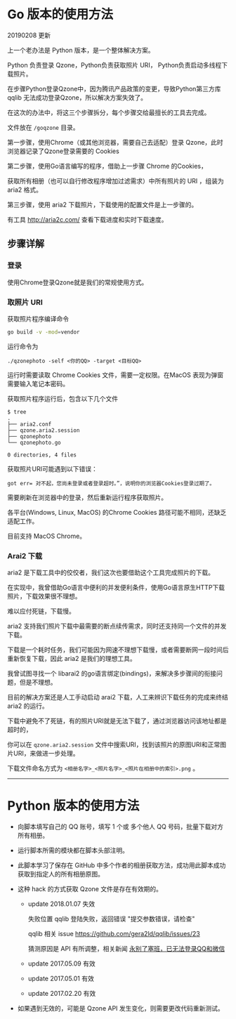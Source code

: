﻿

# Go 版本的使用方法

20190208 更新

上一个老办法是 Python 版本，是一个整体解决方案。

Python 负责登录 Qzone，Python负责获取照片 URI， Python负责启动多线程下载照片。

在步骤Python登录Qzone中，因为腾讯产品政策的变更，导致Python第三方库 qqlib 无法成功登录Qzone，所以解决方案失效了。

在这次的办法中，将这三个步骤拆分，每个步骤交给最擅长的工具去完成。

文件放在 `/goqzone` 目录。

第一步骤，使用Chrome（或其他浏览器，需要自己去适配）登录 Qzone，此时浏览器记录了Qzone登录需要的 Cookies

第二步骤，使用Go语言编写的程序，借助上一步骤 Chrome 的Cookies，

获取所有相册（也可以自行修改程序增加过滤需求）中所有照片的 URI ，组装为 aria2 格式。

第三步骤，使用 aria2 下载照片，下载使用的配置文件是上一步骤的。

有工具 http://aria2c.com/ 查看下载进度和实时下载速度。


## 步骤详解

### 登录

使用Chrome登录Qzone就是我们的常规使用方式。


### 取照片 URI

获取照片程序编译命令
```bash
go build -v -mod=vendor
```

运行命令为 
```
./qzonephoto -self <你的QQ> -target <目标QQ>
```
运行时需要读取 Chrome Cookies 文件，需要一定权限。在MacOS 表现为弹窗需要输入笔记本密码。

获取照片程序运行后，包含以下几个文件
```
$ tree
.
├── aria2.conf
├── qzone.aria2.session
├── qzonephoto
└── qzonephoto.go

0 directories, 4 files
```

获取照片URI可能遇到以下错误：

```
got err= 对不起，您尚未登录或者登录超时。”，说明你的浏览器Cookies登录过期了。
```
需要刷新在浏览器中的登录，然后重新运行程序获取照片。

各平台(Windows, Linux, MacOS) 的Chrome Cookies 路径可能不相同，还缺乏适配工作。

目前支持 MacOS Chrome。

### Arai2 下载

aria2 是下载工具中的佼佼者，我们这次也要借助这个工具完成照片的下载。

在实现中，我曾借助Go语言中便利的并发便利条件，使用Go语言原生HTTP下载照片，下载效果很不理想。

难以应付死链，下载慢。

aria2 支持我们照片下载中最需要的断点续传需求，同时还支持同一个文件的并发下载。

下载是一个耗时任务，我们可能因为网速不理想下载慢，或者需要断网一段时间后重新恢复下载，因此 aria2 是我们的理想工具。

我曾试图寻找一个 libarai2 的go语言绑定(bindings)，来解决多步骤间的衔接问题，但是不理想。

目前的解决方案还是人工手动启动 arai2 下载，人工来辨识下载任务的完成来终结 aria2 的运行。

下载中避免不了死链，有的照片URI就是无法下载了，通过浏览器访问该地址都是超时的，

你可以在 `qzone.aria2.session` 文件中搜索URI，找到该照片的原图URI和正常图片URI，来做进一步处理。

下载文件命名方式为 `<相册名字>_<照片名字>_<照片在相册中的索引>.png` 。


------------------------------
# Python 版本的使用方法

- 向脚本填写自己的 QQ 账号，填写 1 个或 多个他人 QQ 号码，批量下载对方所有相册。

- 运行脚本所需的模块都在脚本头部注明。

- 此脚本学习了保存在 GitHub 中多个作者的相册获取方法，成功用此脚本成功获取到指定人的所有相册原图。

- 这种 hack 的方式获取 Qzone 文件是存在有效期的。
    
    - update 2018.01.07 失效
      
      失败位置 qqlib 登陆失败，返回错误 "提交参数错误，请检查"
      
      qqlib 相关 issue https://github.com/gera2ld/qqlib/issues/23
      
      猜测原因是 API 有所调整，相关新闻 
      [永别了塞班，已无法登录QQ和微信](http://www.sohu.com/a/214881879_350699)
    
    - update 2017.05.09 有效
    - update 2017.05.01 有效
    - update 2017.02.20 有效

- 如果遇到无效的，可能是 Qzone API 发生变化，则需要更改代码重新测试。
